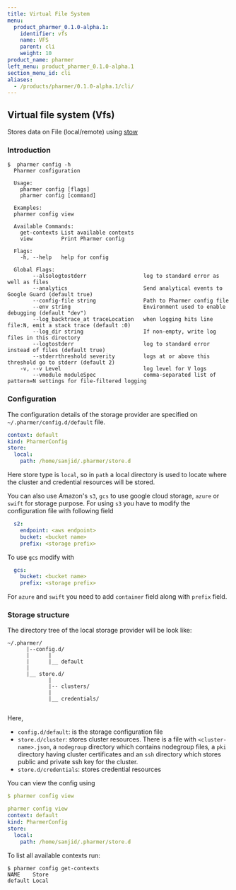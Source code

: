 ```yaml
---
title: Virtual File System
menu:
  product_pharmer_0.1.0-alpha.1:
    identifier: vfs
    name: VFS
    parent: cli
    weight: 10
product_name: pharmer
left_menu: product_pharmer_0.1.0-alpha.1
section_menu_id: cli
aliases:
  - /products/pharmer/0.1.0-alpha.1/cli/
---
```


## Virtual file system (Vfs)

Stores data on File (local/remote) using  [stow](https://github.com/appscode/stow) 

### Introduction

```console
$  pharmer config -h
  Pharmer configuration
  
  Usage:
    pharmer config [flags]
    pharmer config [command]
  
  Examples:
  pharmer config view
  
  Available Commands:
    get-contexts List available contexts
    view         Print Pharmer config
  
  Flags:
    -h, --help   help for config
  
  Global Flags:
        --alsologtostderr                  log to standard error as well as files
        --analytics                        Send analytical events to Google Guard (default true)
        --config-file string               Path to Pharmer config file
        --env string                       Environment used to enable debugging (default "dev")
        --log_backtrace_at traceLocation   when logging hits line file:N, emit a stack trace (default :0)
        --log_dir string                   If non-empty, write log files in this directory
        --logtostderr                      log to standard error instead of files (default true)
        --stderrthreshold severity         logs at or above this threshold go to stderr (default 2)
    -v, --v Level                          log level for V logs
        --vmodule moduleSpec               comma-separated list of pattern=N settings for file-filtered logging
```

### Configuration

The configuration details of the storage provider are specified on `~/.pharmer/config.d/default` file. 

```yaml
context: default
kind: PharmerConfig
store:
  local:
    path: /home/sanjid/.pharmer/store.d
```  
Here store type is `local`, so in `path` a local directory is used to locate where the cluster and credential resources will be stored.

You can also use Amazon's `s3`, `gcs` to use google cloud storage, `azure` or `swift` for storage purpose.
For using `s3` you have to modify the configuration file with following field
```yaml
  s2:
    endpoint: <aws endpoint>
    bucket: <bucket name>
    prefix: <storage prefix>
``` 
To use `gcs` modify with
```yaml
  gcs:
    bucket: <bucket name>
    prefix: <storage prefix>
```
For `azure` and `swift` you need to add `container` field along with `prefix` field.

### Storage structure

The directory tree of the local storage provider will be look like:

```console
~/.pharmer/
      |--config.d/
      |      |
      |      |__ default
      |   
      |__ store.d/
             |
             |-- clusters/
             |
             |__ credentials/
            
```

Here,
 - `config.d/default`: is the storage configuration file
 - `store.d/cluster`: stores cluster resources. There is a file with `<cluster-name>.json`, a `nodegroup` directory which contains
 nodegroup files, a `pki` directory having cluster certificates and an `ssh` directory which stores public and private ssh key for the cluster.
 - `store.d/credentials`: stores credential resources

You can view the config using 
```yaml
$ pharmer config view

pharmer config view
context: default
kind: PharmerConfig
store:
  local:
    path: /home/sanjid/.pharmer/store.d

```

To list all available contexts run:
```console
$ pharmer config get-contexts
NAME	Store
default	Local

```